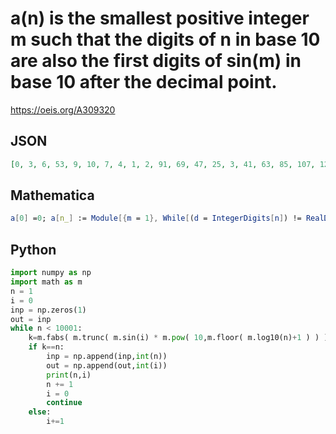 # a\(n\) is the smallest positive integer m such that the digits of n in base 10 are also the first digits of sin\(m\) in base 10 after the decimal point\.
https://oeis.org/A309320
## JSON
```JSON
[0, 3, 6, 53, 9, 10, 7, 4, 1, 2, 91, 69, 47, 25, 3, 41, 63, 85, 107, 129, 151, 160, 138, 116, 94, 72, 50, 6, 16, 38, 60, 82, 104, 148, 170, 163, 141, 97, 75, 53, 31, 9, 13, 57, 79, 101, 145, 167, 166, 122, 100, 78, 34, 12, 10, 32, 76, 98, 120, 164, 147, 125, 81]
```
## Mathematica
```Mathematica
a[0] =0; a[n_] := Module[{m = 1}, While[(d = IntegerDigits[n]) != RealDigits[ Sin[m], 10, Length[d], -1][[1]], m++]; m]; Array[a, 100, 0] (* _Amiram Eldar_, Sep 28 2019 *)
```
## Python
```Python
import numpy as np
import math as m
n = 1
i = 0
inp = np.zeros(1)
out = inp
while n < 10001:
    k=m.fabs( m.trunc( m.sin(i) * m.pow( 10,m.floor( m.log10(n)+1 ) ) ) )
    if k==n:
        inp = np.append(inp,int(n))
        out = np.append(out,int(i))
        print(n,i)
        n += 1
        i = 0
        continue
    else:
        i+=1
```
